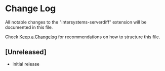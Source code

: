 # Change Log

All notable changes to the "intersystems-serverdiff" extension will be documented in this file.

Check [Keep a Changelog](http://keepachangelog.com/) for recommendations on how to structure this file.

## [Unreleased]

- Initial release